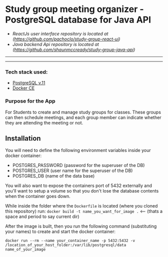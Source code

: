 # Study group meeting organizer - PostgreSQL database for Java API

* _ReactJs user interface repository is located at (https://github.com/pachoclo/study-group-react-ui)_
* _Java backend Api repository is located at (https://github.com/shaunmccready/study-group-java-api)_


***
***

### Tech stack used:
- [PostgreSQL v.11](https://www.postgresql.org/docs/11/index.html)
- [Docker CE](https://www.docker.com/why-docker)


### Purpose for the App
For Students to create and manage study groups for classes.
These groups can then schedule meetings, and each group member can indicate whether they are attending the meeting or not.


## Installation

You will need to define the following environment variables inside your docker container:

- POSTGRES_PASSWORD (password for the superuser of the DB)
- POSTGRES_USER (user name for the superuser of the DB)
- POSTGRES_DB (name of the data base)


You will also want to expose the containers port of 5432 externally and you'll want to setup a volume so that you don't lose the database contents when the container goes down.

While inside the folder where the `Dockerfile` is located (where you cloned this repository) 
run: `docker build -t name_you_want_for_image .`  <-- (thats a space and period to say current dir)

After the image is built, then you run the following command (substituting your names) to create and start 
the docker container:

 `docker run --rm --name your_container_name -p 5432:5432 -v /location_of_your_host_folder:/var/lib/postgresql/data name_of_your_image`




